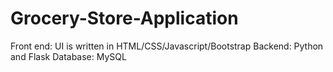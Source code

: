 # Grocery-Store-Application

Front end: UI is written in HTML/CSS/Javascript/Bootstrap
Backend: Python and Flask
Database: MySQL
